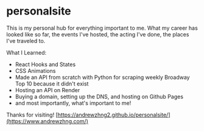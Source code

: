 # personalsite

This is my personal hub for everything important to me. What my career has looked like so far, the events I've hosted, the acting I've done, the places I've traveled to.

What I Learned:
* React Hooks and States
* CSS Animations
* Made an API from scratch with Python for scraping weekly Broadway Top 10 because it didn't exist
* Hosting an API on Render
* Buying a domain, setting up the DNS, and hosting on Github Pages
* and most importantly, what's important to me!

Thanks for visiting!
[https://andrewzhng2.github.io/personalsite/](https://www.andrewzhng.com/)
